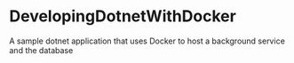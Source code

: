 # DevelopingDotnetWithDocker
A sample dotnet application that uses Docker to host a background service and the database
